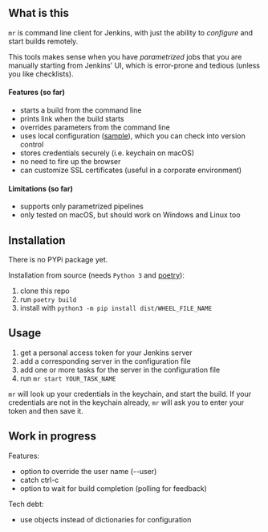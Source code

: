 ## What is this

`mr` is command line client for Jenkins, with just the ability to _configure_ and start builds remotely. 

This tools makes sense when you have _parametrized_ jobs that you are manually starting from Jenkins' UI, which is error-prone and tedious (unless you like checklists).

#### Features (so far)

- starts a build from the command line
- prints link when the build starts
- overrides parameters from the command line
- uses local configuration ([sample](mr.toml)), which you can check into version control
- stores credentials securely (i.e. keychain on macOS)
- no need to fire up the browser
- can customize SSL certificates (useful in a corporate environment)

#### Limitations (so far)

- supports only parametrized pipelines
- only tested on macOS, but should work on Windows and Linux too


## Installation

There is no PYPi package yet.

Installation from source (needs `Python 3` and [poetry](https://github.com/python-poetry/poetry)):

1. clone this repo
2. run `poetry build`
3. install with `python3 -m pip install dist/WHEEL_FILE_NAME`

## Usage

1. get a personal access token for your Jenkins server
2. add a corresponding server in the configuration file
3. add one or more tasks for the server in the configuration file
4. run `mr start YOUR_TASK_NAME`

`mr` will look up your credentials in the keychain, and start the build. If your credentials are not in the keychain already, `mr` will ask you to enter your token and then save it.


## Work in progress

Features:

- option to override the user name (--user)
- catch ctrl-c
- option to wait for build completion (polling for feedback)

Tech debt:

- use objects instead of dictionaries for configuration

